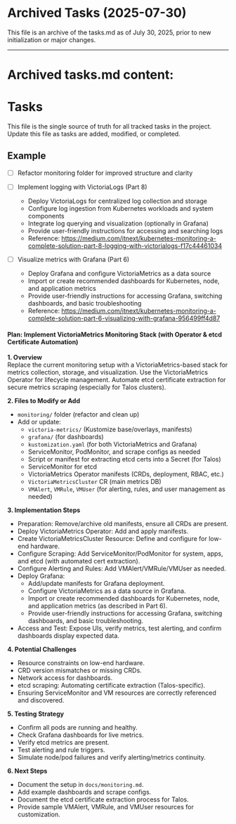 # Archived Tasks (2025-07-30)

This file is an archive of the tasks.md as of July 30, 2025, prior to new initialization or major changes.

---

# Archived tasks.md content:

# Tasks

This file is the single source of truth for all tracked tasks in the project. Update this file as tasks are added, modified, or completed.

## Example
- [ ] Refactor monitoring folder for improved structure and clarity

- [ ] Implement logging with VictoriaLogs (Part 8)
  - Deploy VictoriaLogs for centralized log collection and storage
  - Configure log ingestion from Kubernetes workloads and system components
  - Integrate log querying and visualization (optionally in Grafana)
  - Provide user-friendly instructions for accessing and searching logs
  - Reference: https://medium.com/itnext/kubernetes-monitoring-a-complete-solution-part-8-logging-with-victorialogs-f17c44461034

- [ ] Visualize metrics with Grafana (Part 6)
  - Deploy Grafana and configure VictoriaMetrics as a data source
  - Import or create recommended dashboards for Kubernetes, node, and application metrics
  - Provide user-friendly instructions for accessing Grafana, switching dashboards, and basic troubleshooting
  - Reference: https://medium.com/itnext/kubernetes-monitoring-a-complete-solution-part-6-visualizing-with-grafana-956499ff4d87

#### Plan: Implement VictoriaMetrics Monitoring Stack (with Operator & etcd Certificate Automation)

**1. Overview**  
Replace the current monitoring setup with a VictoriaMetrics-based stack for metrics collection, storage, and visualization. Use the VictoriaMetrics Operator for lifecycle management. Automate etcd certificate extraction for secure metrics scraping (especially for Talos clusters).

**2. Files to Modify or Add**
- `monitoring/` folder (refactor and clean up)
- Add or update:
  - `victoria-metrics/` (Kustomize base/overlays, manifests)
  - `grafana/` (for dashboards)
  - `kustomization.yaml` (for both VictoriaMetrics and Grafana)
  - ServiceMonitor, PodMonitor, and scrape configs as needed
  - Script or manifest for extracting etcd certs into a Secret (for Talos)
  - ServiceMonitor for etcd
  - VictoriaMetrics Operator manifests (CRDs, deployment, RBAC, etc.)
  - `VictoriaMetricsCluster` CR (main metrics DB)
  - `VMAlert`, `VMRule`, `VMUser` (for alerting, rules, and user management as needed)

**3. Implementation Steps**
- Preparation: Remove/archive old manifests, ensure all CRDs are present.
- Deploy VictoriaMetrics Operator: Add and apply manifests.
- Create VictoriaMetricsCluster Resource: Define and configure for low-end hardware.
- Configure Scraping: Add ServiceMonitor/PodMonitor for system, apps, and etcd (with automated cert extraction).
- Configure Alerting and Rules: Add VMAlert/VMRule/VMUser as needed.
- Deploy Grafana:
  - Add/update manifests for Grafana deployment.
  - Configure VictoriaMetrics as a data source in Grafana.
  - Import or create recommended dashboards for Kubernetes, node, and application metrics (as described in Part 6).
  - Provide user-friendly instructions for accessing Grafana, switching dashboards, and basic troubleshooting.
- Access and Test: Expose UIs, verify metrics, test alerting, and confirm dashboards display expected data.

**4. Potential Challenges**
- Resource constraints on low-end hardware.
- CRD version mismatches or missing CRDs.
- Network access for dashboards.
- etcd scraping: Automating certificate extraction (Talos-specific).
- Ensuring ServiceMonitor and VM resources are correctly referenced and discovered.

**5. Testing Strategy**
- Confirm all pods are running and healthy.
- Check Grafana dashboards for live metrics.
- Verify etcd metrics are present.
- Test alerting and rule triggers.
- Simulate node/pod failures and verify alerting/metrics continuity.

**6. Next Steps**
- Document the setup in `docs/monitoring.md`.
- Add example dashboards and scrape configs.
- Document the etcd certificate extraction process for Talos.
- Provide sample VMAlert, VMRule, and VMUser resources for customization.

